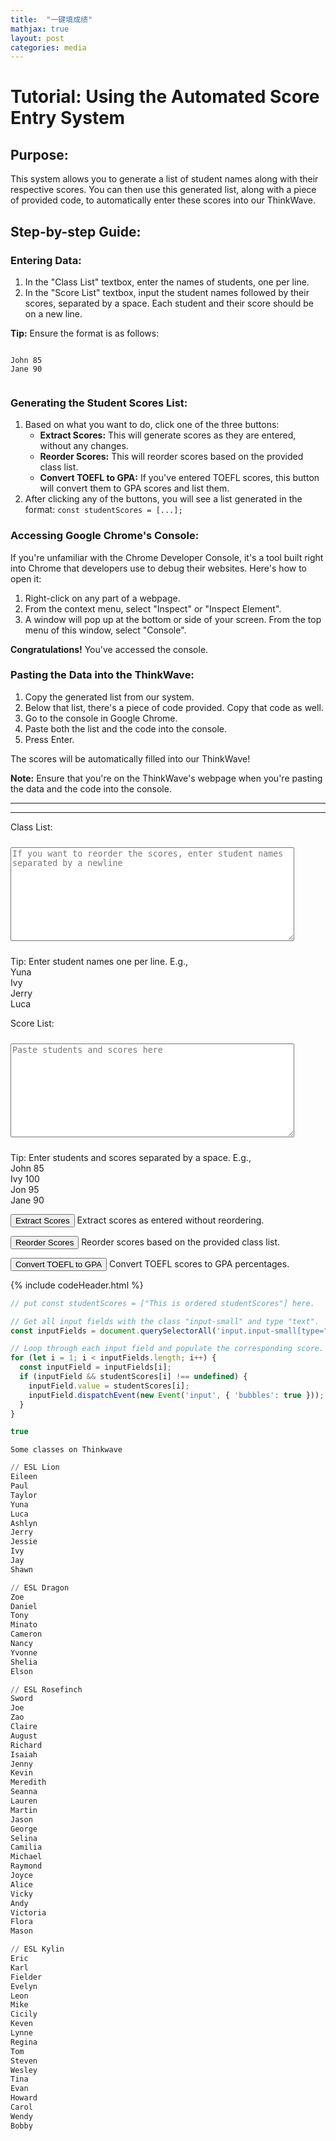 ```yaml
---
title:  "一键填成绩"
mathjax: true
layout: post
categories: media
---
```


<body>

<h1>Tutorial: Using the Automated Score Entry System</h1>

<h2>Purpose:</h2>
<p>This system allows you to generate a list of student names along with their respective scores. You can then use this generated list, along with a piece of provided code, to automatically enter these scores into our ThinkWave.</p>

<h2>Step-by-step Guide:</h2>

<h3>Entering Data:</h3>
<ol>
    <li>In the "Class List" textbox, enter the names of students, one per line.</li>
    <li>In the "Score List" textbox, input the student names followed by their scores, separated by a space. Each student and their score should be on a new line.</li>
</ol>
<div class="tip">
    <strong>Tip:</strong> Ensure the format is as follows:
    <pre><code>
John 85
Jane 90
    </code></pre>
</div>

<h3>Generating the Student Scores List:</h3>
<ol>
    <li>Based on what you want to do, click one of the three buttons:
        <ul>
            <li><strong>Extract Scores:</strong> This will generate scores as they are entered, without any changes.</li>
            <li><strong>Reorder Scores:</strong> This will reorder scores based on the provided class list.</li>
            <li><strong>Convert TOEFL to GPA:</strong> If you've entered TOEFL scores, this button will convert them to GPA scores and list them.</li>
        </ul>
    </li>
    <li>After clicking any of the buttons, you will see a list generated in the format: <code>const studentScores = [...];</code></li>
</ol>

<h3>Accessing Google Chrome's Console:</h3>
<p>If you're unfamiliar with the Chrome Developer Console, it's a tool built right into Chrome that developers use to debug their websites. Here's how to open it:</p>
<ol>
    <li>Right-click on any part of a webpage.</li>
    <li>From the context menu, select "Inspect" or "Inspect Element".</li>
    <li>A window will pop up at the bottom or side of your screen. From the top menu of this window, select "Console".</li>
</ol>
<p><strong>Congratulations!</strong> You've accessed the console.</p>

<h3>Pasting the Data into the ThinkWave:</h3>
<ol>
    <li>Copy the generated list from our system.</li>
    <li>Below that list, there's a piece of code provided. Copy that code as well.</li>
    <li>Go to the console in Google Chrome.</li>
    <li>Paste both the list and the code into the console.</li>
    <li>Press Enter.</li>
</ol>
<p>The scores will be automatically filled into our ThinkWave!</p>

<div class="note">
    <strong>Note:</strong> Ensure that you're on the ThinkWave's webpage when you're pasting the data and the code into the console.
</div>

</body>

---
---
<style>
    /* Define styles for the textareas */
    textarea {
        width: 90%;       /* Take up 90% of the containing element's width */
        min-width: 300px; /* Set a minimum width */
        max-width: 800px; /* Set a maximum width */
        height: 150px;    /* Set a default height */
        resize: both;     /* Allow resizing both horizontally and vertically */
        margin: 10px 0;   /* Add some margin on the top and bottom */
    }
</style>

<label for="classList">Class List:</label>
<textarea id="classList" placeholder="If you want to reorder the scores, enter student names separated by a newline"></textarea>
<p class="input-tip">Tip: Enter student names one per line. E.g.,<br>Yuna<br>Ivy<br>Jerry<br>Luca</p>

<label for="scoreList">Score List:</label>
<textarea id="scoreList" placeholder="Paste students and scores here"></textarea>
<p class="input-tip">Tip: Enter students and scores separated by a space. E.g.,<br>John 85<br>Ivy 100<br>Jon 95<br>Jane 90</p>


<!-- 3 function Buttons -->
<button id="extractButton">Extract Scores</button>
<span class="inline-comment">Extract scores as entered without reordering.</span>

<button id="reorderButton">Reorder Scores</button>
<span class="inline-comment">Reorder scores based on the provided class list.</span>

<button id="convertButton">Convert TOEFL to GPA</button>
<span class="inline-comment">Convert TOEFL scores to GPA percentages.</span>


<!-- Area to display the reordered results -->
<ul id="resultList"></ul>

<script>

function getNumericValueOrOriginal(str) {
    if (typeof str !== "string") return str;  // Safety check
    
    const numericValue = str.match(/\d+(\.\d+)?/);
    if (numericValue) {
        return numericValue[0];
    }
    return str;
}


function reorderScores() {
    const classList = document.getElementById("classList").value.split("\n");
    
    // Check if the classList is empty or contains only whitespace characters
    if (classList.length === 0 || (classList.length === 1 && classList[0].trim() === "")) {
        alert("Please enter the student names in the class list to reorder the scores properly.");
        return;  // Exit the function early
    }

    const scoresWithName = extractRawScoresWithName();
    let scoreMap = new Map(scoresWithName);

    let resultList = document.getElementById("resultList");
    resultList.innerHTML = "";

    const studentScores = ["This is reordered studentScores"];
    for (let student of classList) {
        let score = scoreMap.get(student.trim());
        if (score !== undefined) {
            studentScores.push(score);
        }
    }

    let wrappedScores = wrapStrings(studentScores);
    let li = document.createElement("li");
    li.textContent = `const studentScores = [${wrappedScores.join(', ')}];`;
    resultList.appendChild(li);
    
    console.log(studentScores);
}

function extractScores() {
    const scoresWithName = extractRawScoresWithName(); 
    const studentScores = ["This is extracted studentScores"];
    for (let [name, score] of scoresWithName) {
        studentScores.push(score);
    }

    let wrappedScores = wrapStrings(studentScores);
    let resultList = document.getElementById("resultList");
    resultList.innerHTML = "";
    let li = document.createElement("li");
    li.textContent = `const studentScores = [${wrappedScores.join(', ')}];`;
    resultList.appendChild(li);

    console.log(studentScores);
}

function convertAndOrderScores() {
    const scoresWithName = extractRawScoresWithName();
    const convertedScoresWithName = scoresWithName.map(([name, score]) => [name, toeflToGPA(score)]);
    
    const classList = document.getElementById("classList").value.split("\n");
    let result;
    if (classList.length > 1 || (classList.length === 1 && classList[0].trim() !== "")) {
        result = reorderScoresByClassList(convertedScoresWithName);
    } else {
        result = convertedScoresWithName;
    }
    
    const studentScores = ["This is TOEFL converted to GPA"];
    for (let [name, score] of result) {
        studentScores.push(score);
    }

    let wrappedScores = wrapStrings(studentScores);
    let resultList = document.getElementById("resultList");
    resultList.innerHTML = "";
    let li = document.createElement("li");
    li.textContent = `const studentScores = [${wrappedScores.join(', ')}];`;
    resultList.appendChild(li);

    console.log(studentScores);
}

function extractRawScoresWithName() {
    const scoreListRaw = document.getElementById("scoreList").value.split("\n");
    const scores = [];
    for (let entry of scoreListRaw) {
        let parts;
        if (entry.includes("\t")) {
            parts = entry.split("\t");
        } else {
            // Split at the last space
            const lastSpaceIndex = entry.lastIndexOf(" ");
            parts = [entry.substring(0, lastSpaceIndex), entry.substring(lastSpaceIndex + 1)];
        }

        if (parts.length < 2) continue;
        let [name, score] = parts;

        score = getNumericValueOrOriginal(score);
        scores.push([name, score]);
    }
    return scores;
}


function reorderScoresByClassList(scoresWithName) {
    const classList = document.getElementById("classList").value.split("\n");
    if (classList.length <= 1 && !classList[0]) return scoresWithName; 

    const reorderedScores = [];
    const scoreMap = new Map(scoresWithName);

    for (let student of classList) {
        let score = scoreMap.get(student.trim());
        if (score !== undefined) {
            reorderedScores.push([student, score]);
        }
    }
    return reorderedScores;
}

function toeflToGPA(scoreInput) {
    const score = parseFloat(scoreInput);
    
    if (isNaN(score)) return scoreInput;

    if (score < 7) return 55;
    else if (score == 7) return 60;
    else if (score == 8) return 62.5;
    else if (score == 9) return 65;
    else if (score == 10) return 67.5;
    else if (score == 11) return 70;
    else if (score == 12) return 72.5;
    else if (score == 13) return 75;
    else if (score == 14) return 77.5;
    else if (score == 15) return 80;
    else if (score == 16) return 82.14;
    else if (score == 17) return 84.28;
    else if (score == 18) return 86.42;
    else if (score == 19) return 88.56;
    else if (score == 20) return 90.7;
    else if (score == 21) return 92.84;
    else if (score == 22) return 94.98;
    else if (score >= 23) return 95;
}

function wrapStrings(arr) {
    return arr.map(item => {
        if (isNaN(item) && typeof item === 'string' && !item.startsWith('"')) {
            return `"${item}"`;
        }
        return item;
    });
}

document.addEventListener("DOMContentLoaded", function() {
    document.getElementById('extractButton').addEventListener('click', extractScores);
    document.getElementById('reorderButton').addEventListener('click', reorderScores);
    document.getElementById('convertButton').addEventListener('click', convertAndOrderScores);
});

</script>


{% include codeHeader.html %}
```javascript
// put const studentScores = ["This is ordered studentScores"] here. 

// Get all input fields with the class "input-small" and type "text".
const inputFields = document.querySelectorAll('input.input-small[type="text"]');

// Loop through each input field and populate the corresponding score.
for (let i = 1; i < inputFields.length; i++) {
  const inputField = inputFields[i];
  if (inputField && studentScores[i] !== undefined) {
    inputField.value = studentScores[i];
    inputField.dispatchEvent(new Event('input', { 'bubbles': true }));
  }
}

true

```

```
Some classes on Thinkwave
```

```python
// ESL Lion
Eileen
Paul
Taylor
Yuna
Luca
Ashlyn
Jerry
Jessie
Ivy
Jay
Shawn

// ESL Dragon
Zoe
Daniel
Tony
Minato
Cameron
Nancy
Yvonne
Shelia
Elson

// ESL Rosefinch
Sword
Joe
Zao
Claire
August
Richard
Isaiah
Jenny
Kevin
Meredith
Seanna
Lauren
Martin
Jason
George
Selina
Camilia
Michael
Raymond
Joyce
Alice
Vicky
Andy
Victoria
Flora
Mason

// ESL Kylin
Eric
Karl
Fielder
Evelyn
Leon
Mike
Cicily
Keven
Lynne
Regina
Tom
Steven
Wesley
Tina
Evan
Howard
Carol
Wendy
Bobby
```

